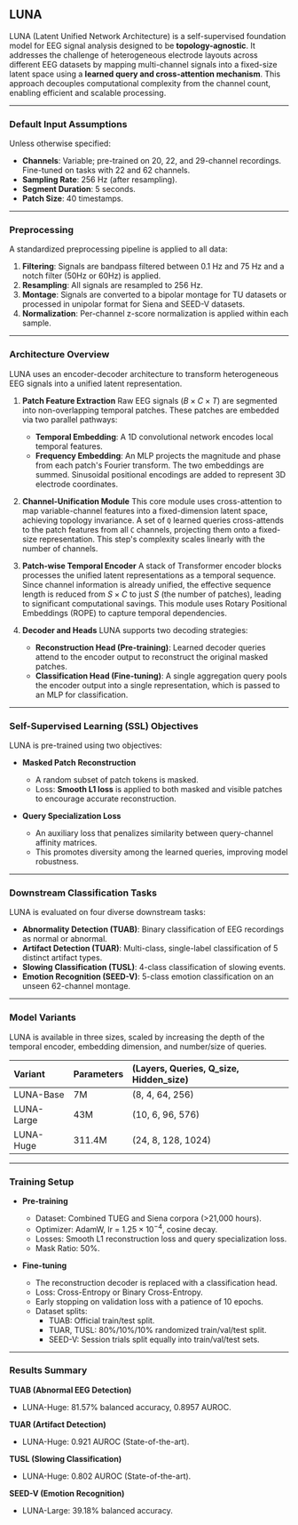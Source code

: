 ## LUNA

LUNA (Latent Unified Network Architecture) is a self-supervised foundation model for EEG signal analysis designed to be **topology-agnostic**. It addresses the challenge of heterogeneous electrode layouts across different EEG datasets by mapping multi-channel signals into a fixed-size latent space using a **learned query and cross-attention mechanism**. This approach decouples computational complexity from the channel count, enabling efficient and scalable processing.

---

### Default Input Assumptions

Unless otherwise specified:

-   **Channels**: Variable; pre-trained on 20, 22, and 29-channel recordings. Fine-tuned on tasks with 22 and 62 channels.
-   **Sampling Rate**: 256 Hz (after resampling).
-   **Segment Duration**: 5 seconds.
-   **Patch Size**: 40 timestamps.

---

### Preprocessing

A standardized preprocessing pipeline is applied to all data:

1.  **Filtering**: Signals are bandpass filtered between 0.1 Hz and 75 Hz  and a notch filter (50Hz or 60Hz) is applied.
2.  **Resampling**: All signals are resampled to 256 Hz.
3.  **Montage**: Signals are converted to a bipolar montage for TU datasets or processed in unipolar format for Siena and SEED-V datasets.
4.  **Normalization**: Per-channel z-score normalization is applied within each sample.

---

### Architecture Overview

LUNA uses an encoder-decoder architecture to transform heterogeneous EEG signals into a unified latent representation.

1.  **Patch Feature Extraction**
    Raw EEG signals ($B \times C \times T$) are segmented into non-overlapping temporal patches. These patches are embedded via two parallel pathways:
    -   **Temporal Embedding**: A 1D convolutional network encodes local temporal features.
    -   **Frequency Embedding**: An MLP projects the magnitude and phase from each patch's Fourier transform.
    The two embeddings are summed. Sinusoidal positional encodings are added to represent 3D electrode coordinates.

2.  **Channel-Unification Module**
    This core module uses cross-attention to map variable-channel features into a fixed-dimension latent space, achieving topology invariance. A set of `Q` learned queries cross-attends to the patch features from all `C` channels, projecting them onto a fixed-size representation. This step's complexity scales linearly with the number of channels.

3.  **Patch-wise Temporal Encoder**
    A stack of Transformer encoder blocks processes the unified latent representations as a temporal sequence. Since channel information is already unified, the effective sequence length is reduced from $S \times C$ to just $S$ (the number of patches), leading to significant computational savings. This module uses Rotary Positional Embeddings (ROPE) to capture temporal dependencies.

4.  **Decoder and Heads**
    LUNA supports two decoding strategies:
    -   **Reconstruction Head (Pre-training)**: Learned decoder queries attend to the encoder output to reconstruct the original masked patches.
    -   **Classification Head (Fine-tuning)**: A single aggregation query pools the encoder output into a single representation, which is passed to an MLP for classification.

---

### Self-Supervised Learning (SSL) Objectives

LUNA is pre-trained using two objectives:

-   **Masked Patch Reconstruction**
    -   A random subset of patch tokens is masked.
    -   Loss: **Smooth L1 loss** is applied to both masked and visible patches to encourage accurate reconstruction.

-   **Query Specialization Loss**
    -   An auxiliary loss that penalizes similarity between query-channel affinity matrices.
    -   This promotes diversity among the learned queries, improving model robustness.

---

### Downstream Classification Tasks

LUNA is evaluated on four diverse downstream tasks:

-   **Abnormality Detection (TUAB)**: Binary classification of EEG recordings as normal or abnormal.
-   **Artifact Detection (TUAR)**: Multi-class, single-label classification of 5 distinct artifact types.
-   **Slowing Classification (TUSL)**: 4-class classification of slowing events.
-   **Emotion Recognition (SEED-V)**: 5-class emotion classification on an unseen 62-channel montage.

---

### Model Variants

LUNA is available in three sizes, scaled by increasing the depth of the temporal encoder, embedding dimension, and number/size of queries.

| Variant | Parameters | (Layers, Queries, Q_size, Hidden_size) |
| :--- | :--- | :--- |
| LUNA-Base | 7M  | (8, 4, 64, 256)  |
| LUNA-Large | 43M  | (10, 6, 96, 576)  |
| LUNA-Huge | 311.4M  | (24, 8, 128, 1024)  |

---

### Training Setup

-   **Pre-training**
    -   Dataset: Combined TUEG and Siena corpora (>21,000 hours).
    -   Optimizer: AdamW, lr = $1.25 \times 10^{-4}$, cosine decay.
    -   Losses: Smooth L1 reconstruction loss and query specialization loss.
    -   Mask Ratio: 50%.

-   **Fine-tuning**
    -   The reconstruction decoder is replaced with a classification head.
    -   Loss: Cross-Entropy or Binary Cross-Entropy.
    -   Early stopping on validation loss with a patience of 10 epochs.
    -   Dataset splits:
        -   TUAB: Official train/test split.
        -   TUAR, TUSL: 80%/10%/10% randomized train/val/test split.
        -   SEED-V: Session trials split equally into train/val/test sets.

---

### Results Summary

**TUAB (Abnormal EEG Detection)**
-   LUNA-Huge: 81.57% balanced accuracy, 0.8957 AUROC.

**TUAR (Artifact Detection)**
-   LUNA-Huge: 0.921 AUROC (State-of-the-art).

**TUSL (Slowing Classification)**
-   LUNA-Huge: 0.802 AUROC (State-of-the-art).

**SEED-V (Emotion Recognition)**
-   LUNA-Large: 39.18% balanced accuracy.